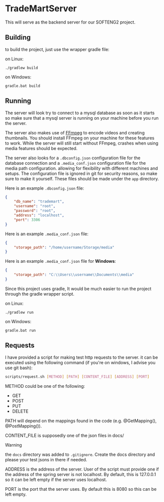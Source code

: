 # TradeMartServer

This will serve as the backend server for our SOFTENG2 project.


## Building
to build the project, just use the wrapper gradle file:

on Linux:
```
./gradlew build
```

on Windows:
```
gradle.bat build
```

## Running 
The server will look try to connect to a mysql database as soon as it starts so
make sure that a mysql server is running on your machine before you run the
server.

The server also makes use of [FFmpeg](https://ffmpeg.org/) to encode videos and
creating thumbnails. You should install FFmpeg on your machine for these
features to work. While the server will still start without FFmpeg, crashes
when using media features should be expected.

The server also looks for a `.dbconfig.json` configuration file for the
database connection and a `.media_conf.json` configuration file for the media
path configuration. allowing for flexibility with different machines and
setups. The configuration file is ignored in git for security reasons, so make
sure to make it yourself. These files should be made under the `app` directory.

Here is an example `.dbconfig.json` file:
```json
{
    "db_name": "trademart",
    "username": "root",
    "password": "root",
    "address": "localhost",
    "port": 3306
}
```

Here is an example `.media_conf.json` file:
```json
{
    "storage_path": "/home/username/Storage/media"
}
```

Here is an example `.media_conf.json` file for **Windows**:
```json
{
    "storage_path": "C:\\Users\\username\\Documents\\media"
}
```

Since this project uses gradle, It would be much easier to run the project
through the gradle wrapper script.

on Linux:
```
./gradlew run
```

on Windows:
```
gradle.bat run
```

## Requests
I have provided a script for making test http requests to the server. it can be
executed using the following command (if you're on windows, I advise you use
git bash):
```bash
scripts/request.sh [METHOD] [PATH] [CONTENT_FILE] [ADDRESS] [PORT]
```

METHOD could be one of the following:
- GET
- POST
- PUT
- DELETE

PATH will depend on the mappings found in the code (e.g. @GetMapping(),
@PostMapping()). 

CONTENT_FILE is supposedly one of the json files in docs/

> [!WARNING]
> the `docs` directory was added to `.gitignore`. Create the docs directory and
> please your test jsons in there if needed.

ADDRESS is the address of the server. User of the script must provide one if
the address of the spring server is not localhost. By default, this is
127.0.0.1 so it can be left empty if the server uses localhost.

PORT is the port that the server uses. By default this is 8080 so this can be
left empty.
